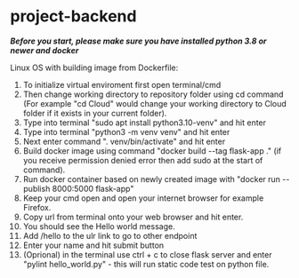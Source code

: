 # project-backend

***Before you start, please make sure you have installed python 3.8 or newer and docker***

Linux OS with building image from Dockerfile:
1. To initialize virtual enviroment first open terminal/cmd
2. Then change working directory to repository folder using cd command (For example "cd Cloud" would change your working directory to Cloud folder if it exists in your current folder).
3. Type into terminal "sudo apt install python3.10-venv" and hit enter
4. Type into terminal "python3 -m venv venv" and hit enter
5. Next enter command ". venv/bin/activate" and hit enter
6. Build docker image using command "docker build --tag flask-app ." (if you receive permission denied error then add sudo at the start of command).
7. Run docker container based on newly created image with "docker run --publish 8000:5000 flask-app"
9. Keep your cmd open and open your internet browser for example Firefox.
10. Copy url from terminal onto your web browser and hit enter.
11. You should see the Hello world message.
12. Add /hello to the ulr link to go to other endpoint
13. Enter your name and hit submit button
14. (Oprional) in the terminal use ctrl + c to close flask server and enter "pylint hello_world.py" - this will run static code test on python file.

